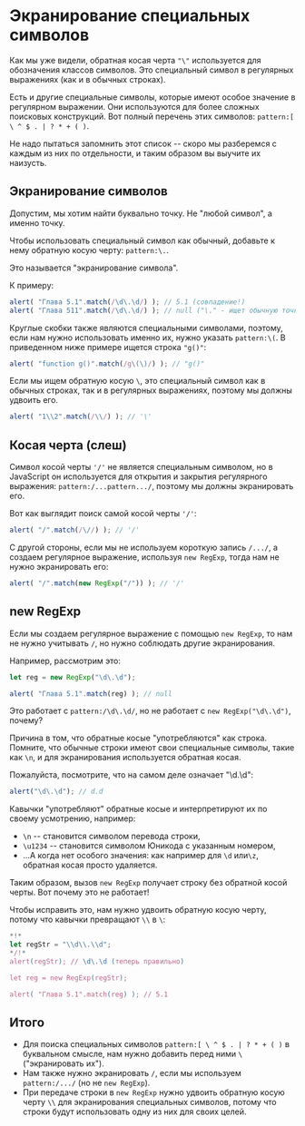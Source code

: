 
# Экранирование специальных символов

Как мы уже видели, обратная косая черта `"\"` используется для обозначения классов символов. Это специальный символ в регулярных выражениях (как и в обычных строках).

Есть и другие специальные символы, которые имеют особое значение в регулярном выражении. Они используются для более сложных поисковых конструкций. Вот полный перечень этих символов: `pattern:[ \ ^ $ . | ? * + ( )`.

Не надо пытаться запомнить этот список -- скоро мы разберемся с каждым из них по отдельности, и таким образом вы выучите их наизусть.

## Экранирование символов

Допустим, мы хотим найти буквально точку. Не "любой символ", а именно точку.

Чтобы использовать специальный символ как обычный, добавьте к нему обратную косую черту: `pattern:\.`.

Это называется "экранирование символа".

К примеру:
```js run
alert( "Глава 5.1".match(/\d\.\d/) ); // 5.1 (совпадение!)
alert( "Глава 511".match(/\d\.\d/) ); // null ("\." - ищет обычную точку)
```

Круглые скобки также являются специальными символами, поэтому, если нам нужно использовать именно их, нужно указать `pattern:\(`. В приведенном ниже примере ищется строка `"g()"`:

```js run
alert( "function g()".match(/g\(\)/) ); // "g()"
```

Если мы ищем обратную косую `\`, это специальный символ как в обычных строках, так и в регулярных выражениях, поэтому мы должны удвоить его.

```js run
alert( "1\\2".match(/\\/) ); // '\'
```

## Косая черта (слеш)

Символ косой черты `'/'` не является специальным символом, но в JavaScript он используется для открытия и закрытия регулярного выражения: `pattern:/...pattern.../`, поэтому мы должны экранировать его.

Вот как выглядит поиск самой косой черты `'/'`:

```js run
alert( "/".match(/\//) ); // '/'
```

С другой стороны, если мы не используем короткую запись `/.../`, а создаем регулярное выражение, используя `new RegExp`, тогда нам не нужно экранировать его:

```js run
alert( "/".match(new RegExp("/")) ); // '/'
```

## new RegExp

Если мы создаем регулярное выражение с помощью `new RegExp`, то нам не нужно учитывать `/`, но нужно соблюдать другие экранирования.

Например, рассмотрим это:

```js run
let reg = new RegExp("\d\.\d");

alert( "Глава 5.1".match(reg) ); // null
```

Это работает с `pattern:/\d\.\d/`, но не работает с `new RegExp("\d\.\d")`, почему?

Причина в том, что обратные косые "употребляются" как строка. Помните, что обычные строки имеют свои специальные символы, такие как `\n`, и для экранирования используется обратная косая.

Пожалуйста, посмотрите, что на самом деле означает "\d\.\d":

```js run
alert("\d\.\d"); // d.d
```

Кавычки "употребляют" обратные косые и интерпретируют их по своему усмотрению, например:

- `\n` -- становится символом перевода строки,
- `\u1234` -- становится символом Юникода с указанным номером,
- ...А когда нет особого значения: как например для `\d` или`\z`, обратная косая просто удаляется.

Таким образом, вызов `new RegExp` получает строку без обратной косой черты. Вот почему это не работает!

Чтобы исправить это, нам нужно удвоить обратную косую черту, потому что кавычки превращают `\\` в `\`:

```js run
*!*
let regStr = "\\d\\.\\d";
*/!*
alert(regStr); // \d\.\d (теперь правильно)

let reg = new RegExp(regStr);

alert( "Глава 5.1".match(reg) ); // 5.1
```

## Итого

- Для поиска специальных символов `pattern:[ \ ^ $ . | ? * + ( )` в буквальном смысле, нам нужно добавить перед ними `\` ("экранировать их").
- Нам также нужно экранировать `/`, если мы используем `pattern:/.../` (но не `new RegExp`).
- При передаче строки в `new RegExp` нужно удвоить обратную косую черту `\\` для экранирования специальных символов, потому что строки будут использовать одну из них для своих целей.
